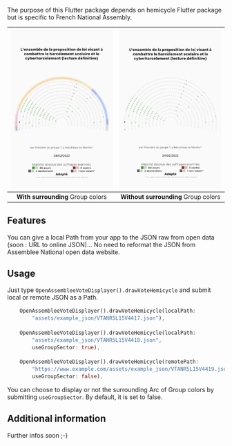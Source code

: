 <!-- 
This README describes the package. If you publish this package to pub.dev,
this README's contents appear on the landing page for your package.

For information about how to write a good package README, see the guide for
[writing package pages](https://dart.dev/guides/libraries/writing-package-pages). 

For general information about developing packages, see the Dart guide for
[creating packages](https://dart.dev/guides/libraries/create-library-packages)
and the Flutter guide for
[developing packages and plugins](https://flutter.dev/developing-packages). 
-->

The purpose of this Flutter package depends on hemicycle Flutter package but is specific to French National Assembly.

| ![Image](https://github.com/1278real/national_assembly_france_hemicycle/blob/64b159c0497ed8fd06bf7a3df593def27eae7b11/assets/example1b.png) | ![Image](https://github.com/1278real/national_assembly_france_hemicycle/blob/64b159c0497ed8fd06bf7a3df593def27eae7b11/assets/example2b.png) |
| :------------: | :------------: |
| **With surrounding** Group colors | **Without surrounding** Group colors |

## Features

You can give a local Path from your app to the JSON raw from open data (soon : URL to online JSON)... No need to reformat the JSON from Assemblee National open data website. 

## Usage

Just type ```OpenAssembleeVoteDisplayer().drawVoteHemicycle``` and submit local or remote JSON as a Path.

```dart
    OpenAssembleeVoteDisplayer().drawVoteHemicycle(localPath:
        "assets/example_json/VTANR5L15V4417.json"),

    OpenAssembleeVoteDisplayer().drawVoteHemicycle(localPath:
        "assets/example_json/VTANR5L15V4418.json",
        useGroupSector: true),

    OpenAssembleeVoteDisplayer().drawVoteHemicycle(remotePath:
        "https://www.example.com/assets/example_json/VTANR5L15V4419.json",
        useGroupSector: false),
```

You can choose to display or not the surrounding Arc of Group colors by submitting ```useGroupSector```. By default, it is set to false.

## Additional information

Further infos soon ;-)